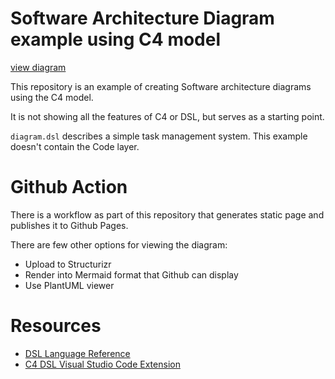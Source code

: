 # Software Architecture Diagram example using C4 model

[view diagram](https://plutov.github.io/c4-diagram-example/master/task-management-system/container/)

This repository is an example of creating Software architecture diagrams using the C4 model.

It is not showing all the features of C4 or DSL, but serves as a starting point.

`diagram.dsl` describes a simple task management system. This example doesn't contain the Code layer.

# Github Action

There is a workflow as part of this repository that generates static page and publishes it to Github Pages.

There are few other options for viewing the diagram:
- Upload to Structurizr
- Render into Mermaid format that Github can display
- Use PlantUML viewer

# Resources

- [DSL Language Reference](https://docs.structurizr.com/dsl/language)
- [C4 DSL Visual Studio Code Extension](https://marketplace.visualstudio.com/items?itemName=systemticks.c4-dsl-extension)